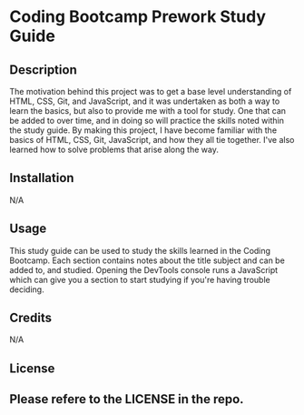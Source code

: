 # Coding Bootcamp Prework Study Guide

## Description

The motivation behind this project was to get a base level understanding of HTML, CSS, Git, and JavaScript, and it was undertaken as both a way to learn the basics, but also to provide me with a tool for study. One that can be added to over time, and in doing so will practice the skills noted within the study guide. By making this project, I have become familiar with the basics of HTML, CSS, Git, JavaScript, and how they all tie together. I've also learned how to solve problems that arise along the way.

## Installation

N/A

## Usage

This study guide can be used to study the skills learned in the Coding Bootcamp. Each section contains notes about the title subject and can be added to, and studied. Opening the DevTools console runs a JavaScript which can give you a section to start studying if you're having trouble deciding.

## Credits

N/A

## License
Please refere to the LICENSE in the repo.
---